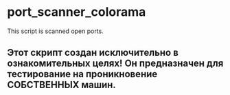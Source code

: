 # port_scanner_colorama
This script is scanned open ports. 

<h2>Этот скрипт создан исключительно в ознакомительных целях! Он предназначен для тестирование на проникновение СОБСТВЕННЫХ машин.</h2>
